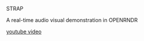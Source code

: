 STRAP

A real-time audio visual demonstration in OPENRNDR

[youtube video](https://www.youtube.com/watch?v=24EhlslqmKQ)
